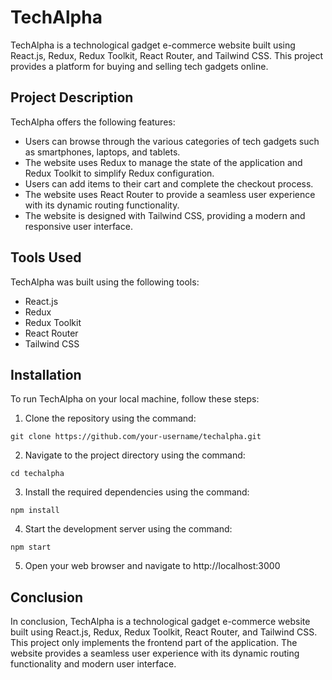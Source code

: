 # TechAlpha

TechAlpha is a technological gadget e-commerce website built using React.js, Redux, Redux Toolkit, React Router, and Tailwind CSS. This project provides a platform for buying and selling tech gadgets online.

## Project Description

TechAlpha offers the following features:

- Users can browse through the various categories of tech gadgets such as smartphones, laptops, and tablets.
- The website uses Redux to manage the state of the application and Redux Toolkit to simplify Redux configuration.
- Users can add items to their cart and complete the checkout process.
- The website uses React Router to provide a seamless user experience with its dynamic routing functionality.
- The website is designed with Tailwind CSS, providing a modern and responsive user interface.

## Tools Used

TechAlpha was built using the following tools:

- React.js
- Redux
- Redux Toolkit
- React Router
- Tailwind CSS

## Installation

To run TechAlpha on your local machine, follow these steps:

1. Clone the repository using the command:

`
git clone https://github.com/your-username/techalpha.git
`

2. Navigate to the project directory using the command:

`
cd techalpha
`

3. Install the required dependencies using the command:

`
npm install
`

4. Start the development server using the command:

`
npm start
`

5. Open your web browser and navigate to http://localhost:3000

## Conclusion

In conclusion, TechAlpha is a technological gadget e-commerce website built using React.js, Redux, Redux Toolkit, React Router, and Tailwind CSS. This project only implements the frontend part of the application. The website provides a seamless user experience with its dynamic routing functionality and modern user interface.

